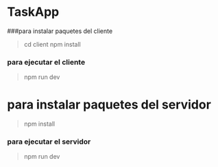 # TaskApp
###para instalar paquetes del cliente

> cd client
> npm install

### para ejecutar el cliente

> npm run dev

# para instalar paquetes del servidor

> npm install

### para ejecutar el servidor

>npm run dev
